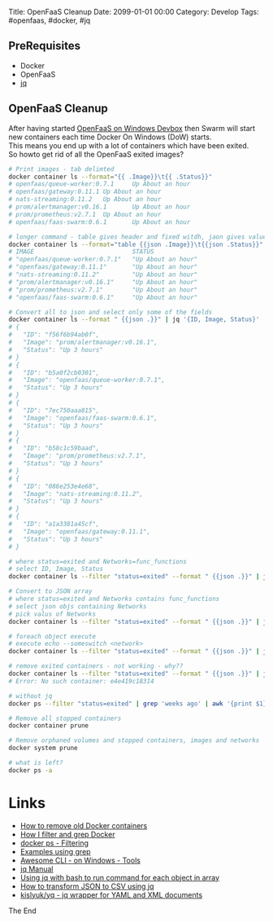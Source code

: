 Title:  OpenFaaS Cleanup
Date: 2099-01-01 00:00
Category: Develop
Tags: #openfaas, #docker, #jq

## PreRequisites

* Docker
* OpenFaaS
* [jq](https://stedolan.github.io/jq/download/)

## OpenFaaS Cleanup

After having started [OpenFaaS on Windows Devbox](https://rasor.github.io/openfaas-on-windows-devbox.html) then Swarm will start new containers each time Docker On Windows (DoW) starts.  
This means you end up with a lot of containers which have been exited.  
So howto get rid of all the OpenFaaS exited images?

```bash
# Print images - tab delimted
docker container ls --format="{{ .Image}}\t{{ .Status}}"
# openfaas/queue-worker:0.7.1     Up About an hour
# openfaas/gateway:0.11.1 Up About an hour
# nats-streaming:0.11.2   Up About an hour
# prom/alertmanager:v0.16.1       Up About an hour
# prom/prometheus:v2.7.1  Up About an hour
# openfaas/faas-swarm:0.6.1       Up About an hour

# longer command - table gives header and fixed witdh, jaon gives values in quotes
docker container ls --format="table {{json .Image}}\t{{json .Status}}"
# IMAGE                           STATUS
# "openfaas/queue-worker:0.7.1"   "Up About an hour"
# "openfaas/gateway:0.11.1"       "Up About an hour"
# "nats-streaming:0.11.2"         "Up About an hour"
# "prom/alertmanager:v0.16.1"     "Up About an hour"
# "prom/prometheus:v2.7.1"        "Up About an hour"
# "openfaas/faas-swarm:0.6.1"     "Up About an hour"

# Convert all to json and select only some of the fields
docker container ls --format " {{json .}}" | jq '{ID, Image, Status}'
# {
#   "ID": "f56f6b94ab0f",
#   "Image": "prom/alertmanager:v0.16.1",
#   "Status": "Up 3 hours"
# }
# {
#   "ID": "b5a0f2cb0301",
#   "Image": "openfaas/queue-worker:0.7.1",
#   "Status": "Up 3 hours"
# }
# {
#   "ID": "7ec750aaa815",
#   "Image": "openfaas/faas-swarm:0.6.1",
#   "Status": "Up 3 hours"
# }
# {
#   "ID": "b58c1c59baad",
#   "Image": "prom/prometheus:v2.7.1",
#   "Status": "Up 3 hours"
# }
# {
#   "ID": "086e253e4e68",
#   "Image": "nats-streaming:0.11.2",
#   "Status": "Up 3 hours"
# }
# {
#   "ID": "a1a3381a45cf",
#   "Image": "openfaas/gateway:0.11.1",
#   "Status": "Up 3 hours"
# }

# where status=exited and Networks=func_functions
# select ID, Image, Status
docker container ls --filter "status=exited" --format " {{json .}}" | jq '.' --slurp | jq '.[] | select(.Networks == "func_functions")' | jq '{ID, Image, Status}'

# Convert to JSON array
# where status=exited and Networks contains func_functions
# select json objs containing Networks
# pick valus of Networks
docker container ls --filter "status=exited" --format " {{json .}}" | jq '.' --slurp | jq '.[] | select(.Networks | contains("func_functions"))' | jq '{Networks}'  | jq '.Networks'

# foreach object execute
# execute echo --someswitch <network> 
docker container ls --filter "status=exited" --format " {{json .}}" | jq '.' --slurp | jq '.[] | select(.Networks | contains("func_functions"))' | jq '.Networks' | xargs -L1 echo '--someswitch'

# remove exited containers - not working - why??
docker container ls --filter "status=exited" --format " {{json .}}" | jq '.' --slurp | jq '.[] | select(.Networks | contains("func_functions"))' | jq -r '.ID' | xargs -L1 docker container rm
# Error: No such container: e4e419c18314

# without jq
docker ps --filter "status=exited" | grep 'weeks ago' | awk '{print $1}' | xargs --no-run-if-empty docker rm

# Remove all stopped containers
docker container prune

# Remove orphaned volumes and stopped containers, images and networks
docker system prune

# what is left?
docker ps -a
```

# Links

* [How to remove old Docker containers](https://stackoverflow.com/a/17237701/750989)
* [How I filter and grep Docker](https://medium.freecodecamp.org/how-i-filter-and-grep-docker-containers-images-and-volumes-and-how-you-can-too-a60e52bf7784)
* [docker ps - Filtering](https://docs.docker.com/engine/reference/commandline/ps/#filtering)
* [Examples using grep](http://tldp.org/LDP/Bash-Beginners-Guide/html/sect_04_02.html)
* [Awesome CLI - on Windows - Tools](https://github.com/rasor/awesome-tables/blob/master/awesome-cli-on-windows.md#tools)
* [jq Manual](https://stedolan.github.io/jq/manual/#TypesandValues)
* [Using jq with bash to run command for each object in array](https://stackoverflow.com/questions/43192556/using-jq-with-bash-to-run-command-for-each-object-in-array)
* [How to transform JSON to CSV using jq](https://medium.freecodecamp.org/how-to-transform-json-to-csv-using-jq-in-the-command-line-4fa7939558bf)
* [kislyuk/yq - jq wrapper for YAML and XML documents](https://github.com/kislyuk/yq)

The End
